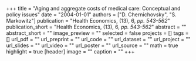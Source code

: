 +++
title = "Aging and aggregate costs of medical care: Conceptual and policy issues"
date = "2004-01-01"
authors = ["D. Chernichovsky", "S. Markowitz"]
publication = "Health Economics, (13), 6, _pp. 543-562_"
publication_short = "Health Economics, (13), 6, _pp. 543-562_"
abstract = ""
abstract_short = ""
image_preview = ""
selected = false
projects = []
tags = []
url_pdf = ""
url_preprint = ""
url_code = ""
url_dataset = ""
url_project = ""
url_slides = ""
url_video = ""
url_poster = ""
url_source = ""
math = true
highlight = true
[header]
image = ""
caption = ""
+++
